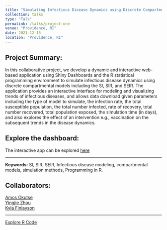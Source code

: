 ```yaml
---
title: "Simulating Infectious Disease Dynamics using Discrete Compartmental Models"
collection: talks
type: "Talk"
permalink: /talks/project-one
venue: "Providence, RI"
date: 2021-12-15
location: "Providence, RI"
---
```


## Project Summary:

In this collaborative project, we develop  a dynamic and interactive web-based application using Shiny Dashboards and the R statistical programming environment to simulate infectious disease dynamics using discrete compartmental models including the SI, SIR, and SEIR. The application provides an interactive interface for modeling and visualizing trends of infectious diseases, and allows data download given parameters including the type of model to simulate, the infection rate, the total susceptible population, the total number infected, rate of recovery, total number recovered, total population exposed, the simulation time (in days), and also explores the effect of an intervention e.g., vaccination on the subsequent trends in the disease dynamics.

## Explore the dashboard:
The interactive app can be explored [here](https://idiseases.shinyapps.io/indiseases/)
<hr>

**Keywords:** SI, SIR, SEIR, Infectious disease modeling, compartmental models, simulation methods, Programming in R.

## Collaborators:
[Amos Okutse](mailto:amos_okutse@brown.edu) <br>
[Yingjie Zhou](mailto:yingjie_zhou@brown.edu) <br>
[Kyla Finlayson](mailto:kyla_finlayson@brown.edu)

<hr>

[Explore R Code](https://github.com/okutse/modeling)
